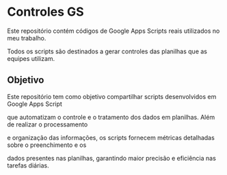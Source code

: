 # Controles GS

Este repositório contém códigos de Google Apps Scripts reais utilizados no meu trabalho.

Todos os scripts são destinados a gerar controles das planilhas que as equipes utilizam.

## Objetivo

Este repositório tem como objetivo compartilhar scripts desenvolvidos em Google Apps Script 

que automatizam o controle e o tratamento dos dados em planilhas. Além de realizar o processamento 

e organização das informações, os scripts fornecem métricas detalhadas sobre o preenchimento e os 

dados presentes nas planilhas, garantindo maior precisão e eficiência nas tarefas diárias.

